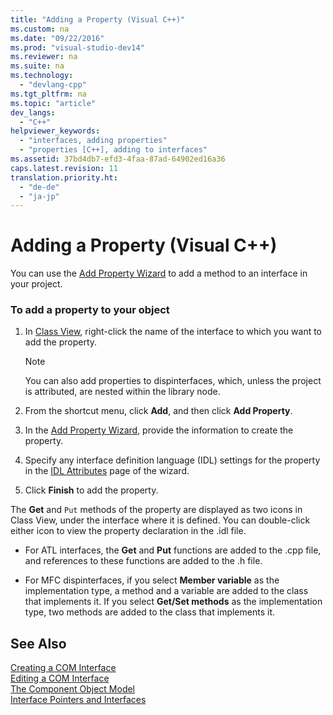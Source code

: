 ```yaml
---
title: "Adding a Property (Visual C++)"
ms.custom: na
ms.date: "09/22/2016"
ms.prod: "visual-studio-dev14"
ms.reviewer: na
ms.suite: na
ms.technology: 
  - "devlang-cpp"
ms.tgt_pltfrm: na
ms.topic: "article"
dev_langs: 
  - "C++"
helpviewer_keywords: 
  - "interfaces, adding properties"
  - "properties [C++], adding to interfaces"
ms.assetid: 37bd4db7-efd3-4faa-87ad-64902ed16a36
caps.latest.revision: 11
translation.priority.ht: 
  - "de-de"
  - "ja-jp"
---
```

# Adding a Property (Visual C++)
You can use the [Add Property Wizard](../vs140/names--add-property-wizard.md) to add a method to an interface in your project.  
  
### To add a property to your object  
  
1.  In [Class View](assetId:///8d7430a9-3e33-454c-a9e1-a85e3d2db925), right-click the name of the interface to which you want to add the property.  
  
    > [!NOTE]
    >  You can also add properties to dispinterfaces, which, unless the project is attributed, are nested within the library node.  
  
2.  From the shortcut menu, click **Add**, and then click **Add Property**.  
  
3.  In the [Add Property Wizard](../vs140/names--add-property-wizard.md), provide the information to create the property.  
  
4.  Specify any interface definition language (IDL) settings for the property in the [IDL Attributes](../vs140/idl-attributes--add-property-wizard.md) page of the wizard.  
  
5.  Click **Finish** to add the property.  
  
 The **Get** and `Put` methods of the property are displayed as two icons in Class View, under the interface where it is defined. You can double-click either icon to view the property declaration in the .idl file.  
  
-   For ATL interfaces, the **Get** and **Put** functions are added to the .cpp file, and references to these functions are added to the .h file.  
  
-   For MFC dispinterfaces, if you select **Member variable** as the implementation type, a method and a variable are added to the class that implements it. If you select **Get/Set methods** as the implementation type, two methods are added to the class that implements it.  
  
## See Also  
 [Creating a COM Interface](../vs140/creating-a-com-interface--visual-c---.md)   
 [Editing a COM Interface](../vs140/editing-a-com-interface.md)   
 [The Component Object Model](http://msdn.microsoft.com/library/windows/desktop/ms694363)   
 [Interface Pointers and Interfaces](http://msdn.microsoft.com/library/windows/desktop/ms688484)